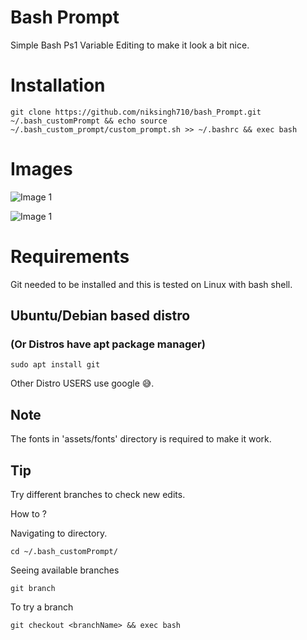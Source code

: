 # Bash Prompt

Simple Bash Ps1 Variable Editing to make it look a bit nice.

# Installation

`git clone https://github.com/niksingh710/bash_Prompt.git ~/.bash_customPrompt && echo source ~/.bash_custom_prompt/custom_prompt.sh >> ~/.bashrc && exec bash `

# Images

![Image 1](https://github.com/niksingh710/bash_prompt/blob/main/1.png?raw=true)

![Image 1](https://github.com/niksingh710/bash_prompt/blob/main/2.png?raw=true)

# Requirements

Git needed to be installed and this is tested on Linux with bash shell.

## Ubuntu/Debian based distro

### (Or Distros have apt package manager)

`sudo apt install git`

Other Distro USERS use google 😅.

## Note

The fonts in 'assets/fonts' directory is required to make it work.

## Tip

Try different branches to check new edits.

How to ?

Navigating to directory.

`cd ~/.bash_customPrompt/`

Seeing available branches

`git branch`

To try a branch

`git checkout <branchName> && exec bash`

